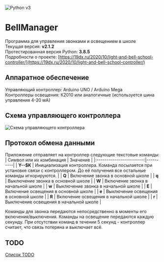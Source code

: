 ![Python v3](https://img.shields.io/badge/Python-v3-blue)

# BellManager
Программа для управления звонками и освещением в школе    
Текущая версия: **v2.1.2**    
Протестированная версия Python: **3.8.5**    
Подробности о проекте: [https://19dx.ru/2020/10/light-and-bell-school-controller/](https://19dx.ru/2020/10/light-and-bell-school-controller/)

## Аппаратное обеспечение
Управляющий контроллер: Arduino UNO / Arduino Mega    
Контроллеры освещения: К2010 или аналогичные (используется шина управления 4-20 мА)

## Схема управляющего контроллера
![Схема управляющего контроллера](https://19dx.ru/wp-content/uploads/2020/10/BellManager.png)

## Протокол обмена данными
Приложение отправляет на контроллер следующие текстовые команды:    
| Символ или их комбинация | Значение |
|:------------------------:|----------|
| **Y--$K** | Инициализация контроллера. Команда посылается при установке связи с контроллером. До её получения все остальные команды игнорируются. |
| **Q** | Включение звонка в основной школе |
| **q** | Выключение звонка в основной школе |
| **W** | Включение звонка в начальной школе |
| **w** | Выключение звонка в начальной школе |
| **E** | Включение освещения в основной школе |
| **e** | Выключение освещения в основной школе |
| **R** | Включение освещения в начальной школе |
| **r** | Выключение освещения в начальной школе |

Команды для звонка передаются непосредственно в моменты его включения/выключения. Команды на освещение передаются каждую секунду. При отсутствии команд в течении 5 секунд - контроллер считает, что связь потеряна и выключает всё.

## TODO
[Список TODO](https://github.com/student-proger/BellManager/labels/todo)